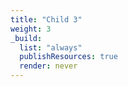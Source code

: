 ```yaml
---
title: "Child 3"
weight: 3
_build:
  list: "always"
  publishResources: true
  render: never
---
```

